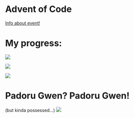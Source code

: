 # Advent of Code
[Info about event!](https://adventofcode.com/2021/about)

# My progress:
![](https://img.shields.io/badge/day%20📅-3-blue)

![](https://img.shields.io/badge/stars%20⭐-6-yellow)

![](https://img.shields.io/badge/days%20completed-3-red)

# Padoru Gwen? Padoru Gwen!

(but kinda possessed...)
![](https://preview.redd.it/rc35757402281.png?width=1080&crop=smart&auto=webp&s=bf1a56b7be1e42c172b2a935f94aa0b7ffecb32b)


